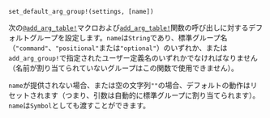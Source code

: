 ```
set_default_arg_group!(settings, [name])
```

次の[`@add_arg_table!`](@ref)マクロおよび[`add_arg_table!`](@ref)関数の呼び出しに対するデフォルトグループを設定します。`name`は`String`であり、標準グループ名（`"command"`、`"positional"`または`"optional"`）のいずれか、または`add_arg_group!`で指定されたユーザー定義名のいずれかでなければなりません（名前が割り当てられていないグループはこの関数で使用できません）。

`name`が提供されない場合、または空の文字列`""`の場合、デフォルトの動作はリセットされます（つまり、引数は自動的に標準グループに割り当てられます）。`name`は`Symbol`としても渡すことができます。
